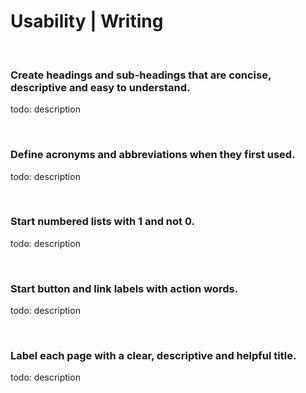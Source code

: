 # Usability | Writing

<br>


### Create headings and sub-headings that are concise, descriptive and easy to understand.

todo: description

<br>


### Define acronyms and abbreviations when they first used.

todo: description

<br>


### Start numbered lists with 1 and not 0.

todo: description

<br>


### Start button and link labels with action words.

todo: description

<br>


### Label each page with a clear, descriptive and helpful title.

todo: description

<br>
